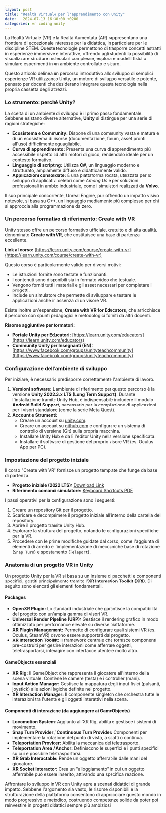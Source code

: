 ```yaml
---
layout: post
title: "Realtà Virtuale per l'apprendimento con Unity"
date:   2024-07-13 16:30:00 +0200
categories: vr coding unity
---
```


La Realtà Virtuale (VR) e la Realtà Aumentata (AR) rappresentano una frontiera di eccezionale interesse per la didattica, in particolare per le discipline STEM. Queste tecnologie permettono di trasporre concetti astratti in esperienze immersive e interattive, offrendo agli studenti la possibilità di visualizzare strutture molecolari complesse, esplorare modelli fisici o simulare esperimenti in un ambiente controllato e sicuro.

Questo articolo delinea un percorso introduttivo allo sviluppo di semplici esperienze VR utilizzando Unity, un motore di sviluppo versatile e potente, pensato per docenti che desiderano integrare questa tecnologia nella propria cassetta degli attrezzi.

### Lo strumento: perché Unity?

La scelta di un ambiente di sviluppo è il primo passo fondamentale. Sebbene esistano diverse alternative, **Unity** si distingue per una serie di ragioni strategiche:

* **Ecosistema e Community:** Dispone di una community vasta e matura e di un ecosistema di risorse (documentazione, forum, asset pronti all'uso) difficilmente eguagliabile.
* **Curva di apprendimento:** Presenta una curva di apprendimento più accessibile rispetto ad altri motori di gioco, rendendolo ideale per un contesto formativo.
* **Linguaggio di scripting:** Utilizza **C#**, un linguaggio moderno e strutturato, ampiamente diffuso e didatticamente valido.
* **Applicazioni consolidate:** È una piattaforma rodata, utilizzata per lo sviluppo di applicativi celebri come *Among Us* e per soluzioni professionali in ambito industriale, come i simulatori realizzati da **Volvo**.

Il suo principale concorrente, Unreal Engine, pur offrendo un impatto visivo notevole, si basa su C++, un linguaggio mediamente più complesso per chi si approccia alla programmazione da zero.

### Un percorso formativo di riferimento: Create with VR

Unity stesso offre un percorso formativo ufficiale, gratuito e di alta qualità, denominato **Create with VR**, che costituisce una base di partenza eccellente.

**Link al corso:** [https://learn.unity.com/course/create-with-vr](https://learn.unity.com/course/create-with-vr)

Questo corso è particolarmente valido per diversi motivi:
- Le istruzioni fornite sono testate e funzionanti.
- I contenuti sono disponibili sia in formato video che testuale.
- Vengono forniti tutti i materiali e gli asset necessari per completare i progetti.
- Include un simulatore che permette di sviluppare e testare le applicazioni anche in assenza di un visore VR.

Esiste inoltre un'espansione, **Create with VR for Educators**, che arricchisce il percorso con spunti pedagogici e metodologici forniti da altri docenti.

**Risorse aggiuntive per formatori:**
- **Portale Unity per Educatori:** [https://learn.unity.com/educators](https://learn.unity.com/educators)
- **Community Unity per Insegnanti (EN):** [https://www.facebook.com/groups/unityteachcommunity](https://www.facebook.com/groups/unityteachcommunity)

### Configurazione dell'ambiente di sviluppo

Per iniziare, è necessario predisporre correttamente l'ambiente di lavoro.

1.  **Versioni software:** L'ambiente di riferimento per questo percorso è la versione **Unity 2022.3.x LTS (Long Term Support)**. Durante l'installazione tramite Unity Hub, è indispensabile includere il modulo **Android Build Support**, necessario per la compilazione di applicazioni per i visori standalone (come la serie Meta Quest).
2.  **Account e Strumenti:**
    * Creare un account su [unity.com](https://unity.com/).
    * Creare un account su [github.com](https://github.com/) e configurare un sistema di controllo di versione (Git) sulla propria macchina.
    * Installare Unity Hub e da lì l'editor Unity nella versione specificata.
    * Installare il software di gestione del proprio visore VR (es. Oculus App per PC).

### Impostazione del progetto iniziale

Il corso "Create with VR" fornisce un progetto template che funge da base di partenza.

* **Progetto iniziale (2022 LTS):** [Download Link](https://unity-connect-prd.storage.googleapis.com/20240215/d39c8bf6-4913-43da-80a7-137b06275884/Create-with-VR_2022LTS.zip)
* **Riferimento comandi simulatore:** [Keyboard Shortcuts PDF](https://unity-connect-prd.storage.googleapis.com/20210604/28db6ca9-aba1-4ac3-a15a-24664daff3ea/Rig%20Simulator%20Keyboard%20Shortcuts.pdf)

I passi operativi per la configurazione sono i seguenti:
1.  Creare un repository Git per il progetto.
2.  Scaricare e decomprimere il progetto iniziale all'interno della cartella del repository.
3.  Aprire il progetto tramite Unity Hub.
4.  Esplorare la struttura del progetto, notando le configurazioni specifiche per la VR.
5.  Procedere con le prime modifiche guidate dal corso, come l'aggiunta di elementi di arredo e l'implementazione di meccaniche base di rotazione (`Snap Turn`) e spostamento (`Teleport`).

### Anatomia di un progetto VR in Unity

Un progetto Unity per la VR si basa su un insieme di pacchetti e componenti specifici, gestiti principalmente tramite l'**XR Interaction Toolkit (XRI)**. Di seguito sono elencati gli elementi fondamentali.

#### Packages
* **OpenXR Plugin:** Lo standard industriale che garantisce la compatibilità del progetto con un'ampia gamma di visori VR.
* **Universal Render Pipeline (URP):** Gestisce il rendering grafico in modo ottimizzato per performance elevate su diverse piattaforme.
* **XR Plugin Management:** Permette di configurare quali sistemi VR (es. Oculus, SteamVR) devono essere supportati dal progetto.
* **XR Interaction Toolkit:** Il framework centrale che fornisce componenti pre-costruiti per gestire interazioni come afferrare oggetti, teletrasportarsi, interagire con interfacce utente e molto altro.

#### GameObjects essenziali
* **XR Rig:** Il GameObject che rappresenta il giocatore all'interno della scena virtuale. Contiene le camere (testa) e i controller (mani).
* **Input Action Manager:** Gestisce la mappatura degli input fisici (pulsanti, joystick) alle azioni logiche definite nel progetto.
* **XR Interaction Manager:** Il componente singleton che orchestra tutte le interazioni tra l'utente e gli oggetti interattivi nella scena.

#### Componenti di interazione (da aggiungere ai GameObjects)
* **Locomotion System:** Aggiunto all'XR Rig, abilita e gestisce i sistemi di movimento.
* **Snap Turn Provider / Continuous Turn Provider:** Componenti per implementare la rotazione del punto di vista, a scatti o continua.
* **Teleportation Provider:** Abilita la meccanica del teletrasporto.
* **Teleportation Area / Anchor:** Definiscono le superfici e i punti specifici su cui è possibile teletrasportarsi.
* **XR Grab Interactable:** Rende un oggetto afferrabile dalle mani del giocatore.
* **XR Socket Interactor:** Crea un "alloggiamento" in cui un oggetto afferrabile può essere inserito, attivando una specifica reazione.

Affrontare lo sviluppo in VR con Unity apre a scenari didattici di grande impatto. Sebbene l'argomento sia vasto, le risorse disponibili e la strutturazione della piattaforma consentono di approcciare questo mondo in modo progressivo e metodico, costruendo competenze solide da poter poi reinvestire in progetti didattici sempre più ambiziosi.